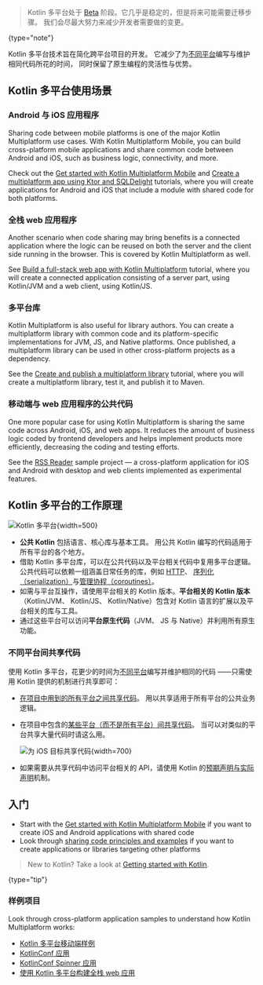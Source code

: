 [//]: # (title: Kotlin 多平台)
[//]: # (description: Kotlin Multiplatform allows creating cross-platform apps for desktop, web, and mobile devices.
Share application logic while keeping native user experience.)

> Kotlin 多平台处于 [Beta](components-stability.md) 阶段。它几乎是稳定的，但是将来可能需要迁移步骤。
> 我们会尽最大努力来减少开发者需要做的变更。
>
{type="note"}

Kotlin 多平台技术旨在简化跨平台项目的开发。 它减少了为<!--
-->[不同平台](#kotlin-多平台使用场景)编写与维护相同代码所花的时间，
同时保留了原生编程的灵活性与优势。 

## Kotlin 多平台使用场景

### Android 与 iOS 应用程序

Sharing code between mobile platforms is one of the major Kotlin Multiplatform use cases. With Kotlin Multiplatform Mobile,
you can build cross-platform mobile applications and share common code between Android and iOS, such as business logic, connectivity,
and more.

Check out the [Get started with Kotlin Multiplatform Mobile](multiplatform-get-started.md) and
[Create a multiplatform app using Ktor and SQLDelight](multiplatform-mobile-ktor-sqldelight.md) tutorials,
where you will create applications for Android and iOS that include a module with shared code for both platforms.

### 全栈 web 应用程序

Another scenario when code sharing may bring benefits is a connected application where the logic can be
reused on both the server and the client side running in the browser. This is covered by Kotlin
Multiplatform as well.

See [Build a full-stack web app with Kotlin Multiplatform](multiplatform-full-stack-app.md)
tutorial, where you will create a connected application consisting of a server part, using Kotlin/JVM and a web client,
using Kotlin/JS.

### 多平台库

Kotlin Multiplatform is also useful for library authors. You can create a multiplatform library with common code and its
platform-specific implementations for JVM, JS, and Native platforms. Once published, a multiplatform library can be used
in other cross-platform projects as a dependency.

See the [Create and publish a multiplatform library](multiplatform-library.md) tutorial, where you will create
a multiplatform library, test it, and publish it to Maven.

### 移动端与 web 应用程序的公共代码

One more popular case for using Kotlin Multiplatform is sharing the same code across Android, iOS, and web apps. It
reduces the amount of business logic coded by frontend developers and helps implement products more efficiently,
decreasing the coding and testing efforts.

See the [RSS Reader](https://github.com/Kotlin/kmm-production-sample/tree/c6a0d9182802490d17729ae634fb59268f68a447) sample
project — a cross-platform application for iOS and Android with desktop and web clients implemented as experimental features.

## Kotlin 多平台的工作原理

![Kotlin 多平台](kotlin-multiplatform.png){width=500}

* **公共 Kotlin** 包括语言、核心库与基本工具。 用公共 Kotlin 编写的代码适用于<!-- 
-->所有平台的各个地方。
* 借助 Kotlin 多平台库，可以在公共代码以及平台相关代码中复用多平台逻辑。
公共代码可以依赖一组涵盖日常任务的库，例如 [HTTP](https://ktor.io/clients/http-client/multiplatform.html)、 [序列化（serialization）](https://github.com/Kotlin/kotlinx.serialization)与<!--
-->[管理协程（coroutines）](https://github.com/Kotlin/kotlinx.coroutines)。
* 如需与平台互操作，请使用平台相关的 Kotlin 版本。**平台相关的 Kotlin 版本** 
（Kotlin/JVM、 Kotlin/JS、 Kotlin/Native）包含对 Kotlin 语言的扩展以及平台相关的库与工具。 
* 通过这些平台可以访问**平台原生代码**（JVM、 JS 与 Native）并利用所有原生<!--
-->功能。

### 不同平台间共享代码

使用 Kotlin 多平台，花更少的时间为[不同平台](multiplatform-dsl-reference.md#目标)编写并维护相同的代码
——只需使用 Kotlin 提供的机制进行共享即可：

* [在项目中用到的所有平台之间共享代码](multiplatform-share-on-platforms.md#对所有平台共享代码)。 用以共享适用于<!--
-->所有平台的公共业务逻辑。
* 在项目中包含的[某些平台（而不是所有平台）间共享代码](multiplatform-share-on-platforms.md#对相似平台共享代码)。 当<!--
-->可以对类似的平台共享大量代码时请这么用。 

    ![为 iOS 目标共享代码](kotlin-multiplatform-hierarchical-structure.svg){width=700}

* 如果需要从共享代码中访问平台相关的 API，请使用 Kotlin 的<!--
-->[预期声明与实际声明](multiplatform-connect-to-apis.md)机制。

## 入门

* Start with the [Get started with Kotlin Multiplatform Mobile](multiplatform-mobile-getting-started.md) if you want to create iOS and Android applications with shared code
* Look through [sharing code principles and examples](multiplatform-share-on-platforms.md) if you want to create applications or libraries targeting other platforms

> New to Kotlin? Take a look at [Getting started with Kotlin](getting-started.md).
>
{type="tip"}

### 样例项目

Look through cross-platform application samples to understand how Kotlin Multiplatform works:

* [Kotlin 多平台移动端样例](multiplatform-mobile-samples.md)
* [KotlinConf 应用](https://github.com/JetBrains/kotlinconf-app)
* [KotlinConf Spinner 应用](https://github.com/jetbrains/kotlinconf-spinner)
* [使用 Kotlin 多平台构建全栈 web 应用](multiplatform-full-stack-app.md)
